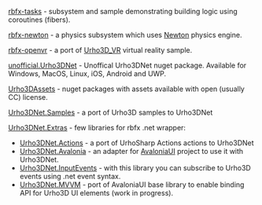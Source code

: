 [rbfx-tasks](https://github.com/rokups/rbfx-tasks) - subsystem and sample demonstrating building logic using coroutines (fibers).

[rbfx-newton](https://github.com/TrevorCash/rbfx-newton) - a physics subsystem which uses [Newton](http://newtondynamics.com) physics engine.

[rbfx-openvr](https://github.com/TrevorCash/rbfx-openvr) - a port of [Urho3D_VR](https://github.com/seanvolt/Urho3D_VR) virtual reality sample.

[unofficial.Urho3DNet](https://www.nuget.org/packages/unofficial.Urho3DNet/) - Unoffical Urho3DNet nuget package. Available for Windows, MacOS, Linux, iOS, Android and UWP.

[Urho3DAssets](https://dev.azure.com/gloomprojects/Urho3DAssets/_packaging?_a=feed&feed=Urho3DAssets) - nuget packages with assets available with open (usually CC) license.

[Urho3DNet.Samples](https://github.com/gleblebedev/Urho3DNet.Samples) - a port of Urho3D samples to Urho3DNet

[Urho3DNet.Extras](https://github.com/gleblebedev/Urho3DNet.Extras) - few libraries for rbfx .net wrapper:
- [Urho3DNet.Actions](https://github.com/gleblebedev/Urho3DNet.Extras/tree/main/src/Urho3DNet.Actions) - a port of UrhoSharp Actions actions to Urho3DNet
- [Urho3DNet.Avalonia](https://github.com/gleblebedev/Urho3DNet.Extras/tree/main/src/Urho3DNet.Avalonia) - an adapter for [AvaloniaUI](https://github.com/AvaloniaUI/Avalonia) project to use it with Urho3DNet.
- [Urho3DNet.InputEvents](https://github.com/gleblebedev/Urho3DNet.Extras/tree/main/src/Urho3DNet.InputEvents) - with this library you can subscribe to Urho3D events using .net event syntax.
- [Urho3DNet.MVVM](https://github.com/gleblebedev/Urho3DNet.Extras/tree/main/src/Urho3DNet.MVVM) - port of AvaloniaUI base library to enable binding API for Urho3D UI elements (work in progress).

